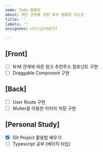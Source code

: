 ```yaml
---
name: Todo 탬플릿
about: 개인 공부를 위한 투두 탬플릿 리스트
title: ''
labels: ''
assignees: chltjdrhd777

---
```


## [Front]
- [ ] N:M 관계에 따른 링크 추천주소 컴포넌트 구현
- [ ] Draggable Component 구현

## [Back]
- [ ] User Route 구현
- [ ] Multer을 이용한 이미지 저장 구현

## [Personal Study]
- [x] Git Project 활용법 배우기
- [ ] Typescript 공부 (베이직 타입)
